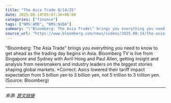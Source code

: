```yaml
---
title: "The Asia Trade 8/14/25"
date: 2025-08-14T05:07:36+08:00
categories: ["finance"]
tags: ["NMS:AMD", "NMS:NVDA"]
summary: "\"Bloomberg: The Asia Trade\" brings you everything you need to know to get ahead as the trading day begins in Asia. Bloomberg TV is live from Singapore and Sydney with Avril Hong and Paul Allen, gettin"
source_url: "https://www.bloomberg.com/news/videos/2025-08-14/the-asia-trade-8-14-25-video"
---
```


"Bloomberg: The Asia Trade" brings you everything you need to know to get ahead as the trading day begins in Asia. Bloomberg TV is live from Singapore and Sydney with Avril Hong and Paul Allen, getting insight and analysis from newsmakers and industry leaders on the biggest stories shaping global markets. *Correct: Asics lowered their tariff impact expectation from 5 billion yen to 3 billion yen, not 5 trillion to 3 trillion yen. (Source: Bloomberg)

---

*来源: [原文链接](https://www.bloomberg.com/news/videos/2025-08-14/the-asia-trade-8-14-25-video)*

